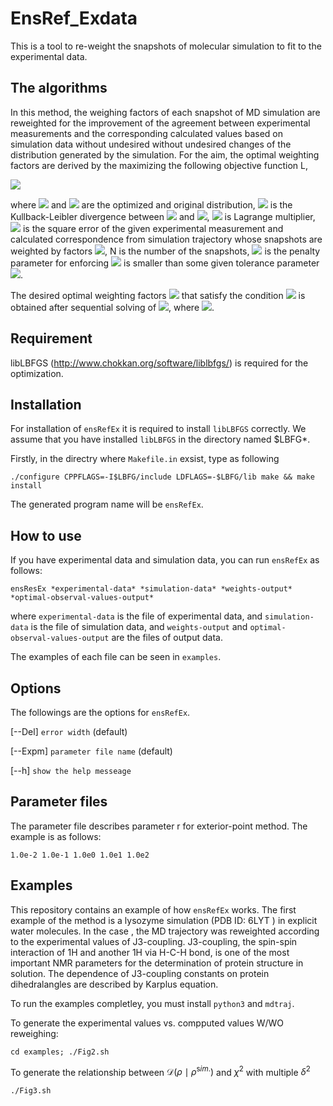 # EnsRef_Exdata

This is a tool to re-weight the snapshots of molecular simulation to fit to the experimental data.

## The algorithms

In this method, the weighing factors of each snapshot of MD simulation are reweighted
for the improvement of the agreement between experimental measurements and
the corresponding calculated values based on simulation data without undesired without
undesired changes of the distribution generated by the simulation. For the aim,
the optimal weighting factors are derived
by the maximizing the following objective function L,

<img src="https://latex.codecogs.com/gif.latex?L_{n}(\{&space;\omega&space;\},\rho_{n})&space;=D&space;(\rho&space;\mid&space;\rho^{\mathrm&space;sim.})&space;&plus;&space;\lambda&space;(\sum_{i=1}^{N}&space;\omega_{i}&space;-&space;1)&space;&plus;&space;\rho_{n}&space;([&space;\max&space;(0,\chi^{2}(\omega)&space;-&space;\delta^{2})&space;])^{2}" />

where <img src="https://latex.codecogs.com/gif.latex?\inline&space;\rho" />
and <img src="https://latex.codecogs.com/gif.latex?\inline&space;\rho^{sim.}" /> 
are the optimized and original distribution,
<img src="https://latex.codecogs.com/gif.latex?\inline&space;D(\rho&space;\mid&space;\rho^{sim.})" />
is the Kullback-Leibler divergence
between <img src="https://latex.codecogs.com/gif.latex?\inline&space;\rho" />
and <img src="https://latex.codecogs.com/gif.latex?\inline&space;\rho^{sim.}" />, 
<img src="https://latex.codecogs.com/gif.latex?\inline&space;\lambda" />
is Lagrange multiplier,
<img src="https://latex.codecogs.com/gif.latex?\inline&space;\chi^2\left(\omega\right)" />
is the square error of the given experimental measurement and calculated correspondence from
simulation trajectory whose snapshots are 
weighted by factors 
<img src="https://latex.codecogs.com/gif.latex?\inline&space;\left\{\omega_i\right\}" />,
N is the number of the snapshots, <img src="https://latex.codecogs.com/gif.latex?\inline&space;\rho_{n}" /> is the penalty parameter for enforcing <img src="https://latex.codecogs.com/gif.latex?\inline&space;\chi^2\left(\omega\right)" /> is
smaller than some given tolerance parameter <img src="https://latex.codecogs.com/gif.latex?\inline&space;\delta^2$" />.

The desired optimal weighting factors <img src="https://latex.codecogs.com/gif.latex?\inline&space;\left\{\omega_i\right\}" />
that satisfy the condition <img src="https://latex.codecogs.com/gif.latex?\inline&space;\chi^2\left(\omega\right)\le\delta^2" />
is obtained after sequential solving of
<img src="https://latex.codecogs.com/gif.latex?\inline&space;\left\{\mathcal{L}_1(\rho_1),\cdots,\mathcal{L}_M(\rho_M)\right\}" />, 
where <img src="https://latex.codecogs.com/gif.latex?\inline&space;\rho_1<\cdots<\rho_M" />.

## Requirement

libLBFGS (http://www.chokkan.org/software/liblbfgs/) is required for the optimization.

## Installation

For installation of `ensRefEx` it is required to install `libLBFGS` correctly.
We assume that you have installed `libLBFGS` in the directory named $LBFG*.

Firstly, in the directry where `Makefile.in` exsist, type as following

``
./configure CPPFLAGS=-I$LBFG/include LDFLAGS=-$LBFG/lib
make && make install
``

The generated program name will be `ensRefEx`.

## How to use

If you have experimental data and simulation data,
you can run `ensRefEx` as follows:

``
ensResEx *experimental-data* *simulation-data* *weights-output* *optimal-observal-values-output*
``

where `experimental-data` is the file of experimental data, and `simulation-data` is the file of simulation data,
and `weights-output` and `optimal-observal-values-output` are the files of output data.

The examples of each file can be seen in `examples`.

## Options

The followings are the options for `ensRefEx`.

[--Del] `error width` (default)

[--Expm] `parameter file name` (default)

[--h] `show the help messeage`


## Parameter files

The parameter file describes parameter r for exterior-point method.
The example is as follows:

``
1.0e-2 1.0e-1 1.0e0 1.0e1 1.0e2
``

## Examples

This repository contains an example of how `ensRefEx` works.
The first example of the method is a lysozyme simulation
(PDB ID: 6LYT ) in explicit water molecules.
In the case , the MD trajectory was reweighted according to
the experimental values of J3-coupling.
J3-coupling, the spin-spin interaction of 1H and another 1H via H-C-H bond, is one of the
most important NMR parameters for the determination of protein structure
in solution. The dependence of J3-coupling constants on protein dihedralangles are
described by Karplus equation.

To run the examples completley, you must install `python3` and `mdtraj`.

To generate the experimental values vs. compputed values W/WO reweighing:

``
cd examples;
./Fig2.sh
``

To generate the relationship between $\mathscr{D} (\rho \mid \rho^{\mathrm sim.})$ and $\chi^{2}$
with multiple $\delta^{2}$

``
./Fig3.sh
``
